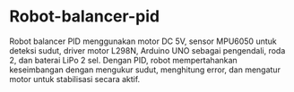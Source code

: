 # Robot-balancer-pid
Robot balancer PID menggunakan motor DC 5V, sensor MPU6050 untuk deteksi sudut, driver motor L298N, Arduino UNO sebagai pengendali, roda 2, dan baterai LiPo 2 sel. Dengan PID, robot mempertahankan keseimbangan dengan mengukur sudut, menghitung error, dan mengatur motor untuk stabilisasi secara aktif.
